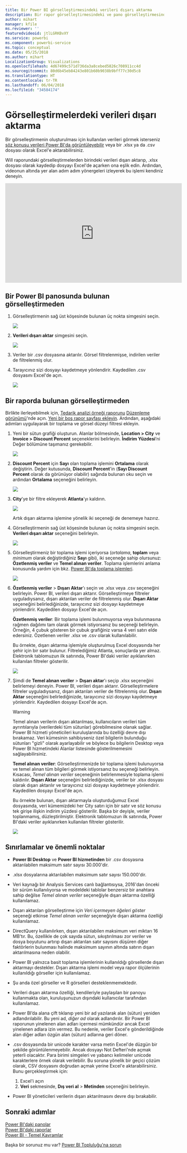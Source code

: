 ```yaml
---
title: Bir Power BI görselleştirmesindeki verileri dışarı aktarma
description: Bir rapor görselleştirmesindeki ve pano görselleştirmesindeki verileri dışarı aktarıp Excel'de görüntüleyin.
author: mihart
manager: kfile
ms.reviewer: ''
featuredvideoid: jtlLGRKBvXY
ms.service: powerbi
ms.component: powerbi-service
ms.topic: conceptual
ms.date: 05/25/2018
ms.author: mihart
LocalizationGroup: Visualizations
ms.openlocfilehash: 4d67499c571d736da3a8cebed5826c708911cc4d
ms.sourcegitcommit: 80d6b45eb84243e801b60b9038b9bff77c30d5c8
ms.translationtype: HT
ms.contentlocale: tr-TR
ms.lasthandoff: 06/04/2018
ms.locfileid: "34584174"
---
```

# <a name="export-data-from-visualizations"></a>Görselleştirmelerdeki verileri dışarı aktarma
Bir görselleştirmenin oluşturulması için kullanılan verileri görmek isterseniz [söz konusu verileri Power BI'da görüntüleyebilir](service-reports-show-data.md) veya bir .xlsx ya da .csv dosyası olarak Excel'e aktarabilirsiniz.   

Will raporundaki görselleştirmelerden birindeki verileri dışarı aktarıp, .xlsx dosyası olarak kaydedip dosyayı Excel'de açarken ona eşlik edin. Ardından, videonun altında yer alan adım adım yönergeleri izleyerek bu işlemi kendiniz deneyin.

<iframe width="560" height="315" src="https://www.youtube.com/embed/KjheMTGjDXw" frameborder="0" allowfullscreen></iframe>

## <a name="from-a-visualization-on-a-power-bi-dashboard"></a>Bir Power BI panosunda bulunan görselleştirmeden
1. Görselleştirmenin sağ üst köşesinde bulunan üç nokta simgesini seçin.
   
    ![](media/power-bi-visualization-export-data/pbi-export-tile3.png)
2. **Verileri dışarı aktar** simgesini seçin.
   
    ![](media/power-bi-visualization-export-data/pbi_export_dash.png)
3. Veriler bir .csv dosyasına aktarılır. Görsel filtrelenmişse, indirilen veriler de filtrelenmiş olur.    
4. Tarayıcınız sizi dosyayı kaydetmeye yönlendirir.  Kaydedilen .csv dosyasını Excel'de açın.
   
    ![](media/power-bi-visualization-export-data/pbi-export-to-excel.png)

## <a name="from-a-visualization-in-a-report"></a>Bir raporda bulunan görselleştirmeden
Birlikte ilerleyebilmek için, [Tedarik analizi örneği raporunu](sample-procurement.md) [Düzenleme görünümü](service-reading-view-and-editing-view.md)'nde açın. [Yeni bir boş rapor sayfası ekleyin](power-bi-report-add-page.md). Ardından, aşağıdaki adımları uygulayarak bir toplama ve görsel düzeyi filtresi ekleyin.

1. Yeni bir sütun grafiği oluşturun.  Alanlar bölmesinde, **Location > City** ve **Invoice > Discount Percent** seçeneklerini belirleyin.  **İndirim Yüzdesi**’ni Değer bölümüne taşımanız gerekebilir. 
   
    ![](media/power-bi-visualization-export-data/power-bi-export-data3.png)
2. **Discount Percent** için **Sayı** olan toplama işlemini **Ortalama** olarak değiştirin. Değer kutusunda, **Discount Percent**'in (**Sayı Discount Percent** olarak da görünüyor olabilir) sağında bulunan oku seçin ve ardından **Ortalama** seçeneğini belirleyin.
   
    ![](media/power-bi-visualization-export-data/power-bi-export-data6.png)
3. **City**'ye bir filtre ekleyerek **Atlanta**'yı kaldırın.
   
   ![](media/power-bi-visualization-export-data/power-bi-export-data4.png)
   
   Artık dışarı aktarma işlemine yönelik iki seçeneği de denemeye hazırız.
4. Görselleştirmenin sağ üst köşesinde bulunan üç nokta simgesini seçin. **Verileri dışarı aktar** seçeneğini belirleyin.
   
   ![](media/power-bi-visualization-export-data/power-bi-export-data2.png)
5. Görselleştirmeniz bir toplama işlemi içeriyorsa (*ortalama*, **toplam** veya *minimum* olarak değiştirdiğiniz **Sayı** gibi), iki seçeneğe sahip olursunuz: **Özetlenmiş veriler** ve **Temel alınan veriler**. Toplama işlemlerini anlama konusunda yardım için bkz. [Power BI'da toplama işlemleri](service-aggregates.md).
   
    ![](media/power-bi-visualization-export-data/power-bi-export-data5.png)
6. **Özetlenmiş veriler** > **Dışarı Aktar**'ı seçin ve .xlsx veya .csv seçeneğini belirleyin. Power BI, verileri dışarı aktarır.  Görselleştirmeye filtreler uyguladıysanız, dışarı aktarılan veriler de filtrelenmiş olur. **Dışarı Aktar** seçeneğini belirlediğinizde, tarayıcınız sizi dosyayı kaydetmeye yönlendirir. Kaydedilen dosyayı Excel'de açın.
   
   **Özetlenmiş veriler**: Bir toplama işlemi bulunmuyorsa veya bulunmasına rağmen dağılımı tam olarak görmek istiyorsanız bu seçeneği belirleyin. Örneğin, 4 çubuk gösteren bir çubuk grafiğiniz varsa 4 veri satırı elde edersiniz. Özetlenen veriler .xlsx ve .csv olarak kullanılabilir.
   
   Bu örnekte, dışarı aktarma işlemiyle oluşturulmuş Excel dosyasında her şehir için bir satır bulunur. Filtrelediğimiz Atlanta, sonuçlarda yer almaz.  Elektronik tablomuzun ilk satırında, Power BI'daki veriler ayıklanırken kullanılan filtreler gösterilir.
   
   ![](media/power-bi-visualization-export-data/power-bi-export-data7.png)
7. Şimdi de **Temel alınan veriler** > **Dışarı aktar**'ı seçip .xlsx seçeneğini belirlemeyi deneyin. Power BI, verileri dışarı aktarır. Görselleştirmelere filtreler uyguladıysanız, dışarı aktarılan veriler de filtrelenmiş olur. **Dışarı Aktar** seçeneğini belirlediğinizde, tarayıcınız sizi dosyayı kaydetmeye yönlendirir. Kaydedilen dosyayı Excel'de açın.
   
   >[!WARNING]
   >Temel alınan verilerin dışarı aktarılması, kullanıcıların verileri tüm ayrıntılarıyla (verilerdeki tüm sütunlar) görebilmesine olanak sağlar. Power BI hizmeti yöneticileri kuruluşlarında bu özelliği devre dışı bırakamaz. Veri kümesinin sahibiyseniz özel bilgilerin bulunduğu sütunları "gizli" olarak ayarlayabilir ve böylece bu bilgilerin Desktop veya Power BI hizmetindeki Alanlar listesinde gösterilmemesini sağlayabilirsiniz.
   
   
   **Temel alınan veriler**: Görselleştirmenizde bir toplama işlemi bulunuyorsa ve temel alınan tüm bilgileri görmek istiyorsanız bu seçeneği belirleyin. Kısacası, *Temel alınan veriler* seçeneğinin belirlenmesiyle toplama işlemi kaldırılır. **Dışarı Aktar** seçeneğini belirlediğinizde, veriler bir .xlsx dosyası olarak dışarı aktarılır ve tarayıcınız sizi dosyayı kaydetmeye yönlendirir. Kaydedilen dosyayı Excel'de açın.
   
   Bu örnekte bulunan, dışarı aktarmayla oluşturduğumuz Excel dosyasında, veri kümemizdeki her City satırı için bir satır ve söz konusu tek girişe ilişkin indirim yüzdesi gösterilir. Başka bir deyişle, veriler toplanmamış, düzleştirilmiştir. Elektronik tablomuzun ilk satırında, Power BI'daki veriler ayıklanırken kullanılan filtreler gösterilir.  
   
   ![](media/power-bi-visualization-export-data/power-bi-export-data8.png)

## <a name="limitations-and-considerations"></a>Sınırlamalar ve önemli noktalar
* **Power BI Desktop** ve **Power BI hizmetinden** bir .csv dosyasına aktarılabilen maksimum satır sayısı 30.000'dir.
* .xlsx dosyalarına aktarılabilen maksimum satır sayısı 150.000'dir.
* Veri kaynağı bir Analysis Services canlı bağlantısıysa, 2016'dan önceki bir sürüm kullanılıyorsa ve modeldeki tablolar benzersiz bir anahtara sahip değilse *Temel alınan veriler* seçeneğiyle dışarı aktarma özelliği kullanılamaz.  
* Dışarı aktarılan görselleştirme için *Veri içermeyen öğeleri göster* seçeneği etkinse *Temel alınan veriler* seçeneğiyle dışarı aktarma özelliği kullanılamaz.
* DirectQuery kullanılırken, dışarı aktarılabilen maksimum veri miktarı 16 MB'tır. Bu, özellikle de çok sayıda sütun, sıkıştırılması zor veriler ve dosya boyutunu artırıp dışarı aktarılan satır sayısını düşüren diğer faktörlerin bulunması halinde maksimum sayının altında satırın dışarı aktarılmasına neden olabilir.
* Power BI yalnızca basit toplama işlemlerinin kullanıldığı görsellerde dışarı aktarmayı destekler. Dışarı aktarma işlemi model veya rapor ölçülerinin kullanıldığı görseller için kullanılamaz.
* Şu anda özel görseller ve R görselleri desteklenmemektedir.
* Verileri dışarı aktarma özelliği, kendileriyle paylaşılan bir panoyu kullanmakta olan, kuruluşunuzun dışındaki kullanıcılar tarafından kullanılamaz. 
* Power BI’da alana çift tıklanıp yeni bir ad yazılarak alan (sütun) yeniden adlandırılabilir.  Bu yeni ad, *diğer ad* olarak adlandırılır. Bir Power BI raporunun yinelenen alan adları içermesi mümkündür ancak Excel yinelenen adlara izin vermez.  Bu nedenle, veriler Excel'e gönderildiğinde alan diğer adları özgün alan (sütun) adlarına geri döner.  
* .csv dosyasında bir unicode karakter varsa metin Excel'de düzgün bir şekilde görüntülenmeyebilir. Ancak dosyayı Not Defteri'nde açmak yeterli olacaktır. Para birimi simgeleri ve yabancı kelimeler unicode karakterlere örnek olarak verilebilir. Bu soruna yönelik bir geçici çözüm olarak, CSV dosyasını doğrudan açmak yerine Excel'e aktarabilirsiniz. Bunu gerçekleştirmek için:
  
  1. Excel'i açın
  2. **Veri** sekmesinde, **Dış veri al** > **Metinden** seçeneğini belirleyin.
* Power BI yöneticileri verilerin dışarı aktarılmasını devre dışı bırakabilir.

## <a name="next-steps"></a>Sonraki adımlar
[Power BI'daki panolar](service-dashboards.md)  
[Power BI'daki raporlar](service-reports.md)  
[Power BI - Temel Kavramlar](service-basic-concepts.md)

Başka bir sorunuz mu var? [Power BI Topluluğu'na sorun](http://community.powerbi.com/)

